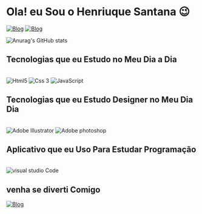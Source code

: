 # Ola! eu Sou o Henriuque Santana 😉

[![Blog](https://img.shields.io/badge/Instagram-E4405F?style=for-the-badge&logo=instagram&logoColor=white)](https://www.instagram.com/henrique.sant_zl/)
[![Blog](https://img.shields.io/badge/LinkedIn-0077B5?style=for-the-badge&logo=linkedin&logoColor=white)](https://www.linkedin.com/in/henrique-santana-82ab68270/)

![Anurag's GitHub stats](https://github-readme-stats.vercel.app/api?username=HenriqueeSantana&show_icons=true&theme=radical)


## Tecnologias que eu Estudo no Meu Dia a Dia 

<div style="display: inline_block"><br>
<img alingn="center" alt="Html5" src="https://img.shields.io/badge/HTML5-E34F26?style=for-the-badge&logo=html5&logoColor=white">
<img alingn="center" alt="Css 3" src="https://img.shields.io/badge/CSS3-1572B6?style=for-the-badge&logo=css3&logoColor=white">
<img alingn="center" alt="JavaScript" src="https://img.shields.io/badge/JavaScript-F7DF1E?style=for-the-badge&logo=javascript&logoColor=black">
</div>


## Tecnologias que eu Estudo Designer no Meu Dia Dia

<div> <br>
<img alingn="center" alt="Adobe Illustrator" src="https://img.shields.io/badge/Adobe%20Illustrator-FF9A00?style=for-the-badge&logo=adobe%20illustrator&logoColor=white">
<img alingn="center" alt="Adobe photoshop" src="https://img.shields.io/badge/Adobe%20Photoshop-31A8FF?style=for-the-badge&logo=Adobe%20Photoshop&logoColor=black">

</div>

## Aplicativo que eu Uso Para Estudar Programação
<div> <br>
<img alingn="center" alt="visual studio Code" src="https://img.shields.io/badge/Visual_Studio_Code-0078D4?style=for-the-badge&logo=visual%20studio%20code&logoColor=white">
</div>


## venha se diverti Comigo

<div> 

[![Blog](https://img.shields.io/badge/Steam-000000?style=for-the-badge&logo=steam&logoColor=white)](https://s.team/p/gvvp-tpct/cfjmrtbg)


</div>
